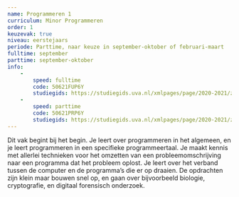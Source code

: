 ```yaml
---
name: Programmeren 1
curriculum: Minor Programmeren
order: 1
keuzevak: true
niveau: eerstejaars
periode: Parttime, naar keuze in september-oktober of februari-maart
fulltime: september
parttime: september-oktober
info:
    -
        speed: fulltime
        code: 50621FUP6Y
        studiegids: https://studiegids.uva.nl/xmlpages/page/2020-2021/zoek-vak/vak/79749
    -
        speed: parttime
        code: 50621PRP6Y
        studiegids: https://studiegids.uva.nl/xmlpages/page/2020-2021/zoek-vak/vak/79382
---
```


Dit vak begint bij het begin. Je leert over programmeren in het algemeen, en je leert programmeren in een specifieke programmeertaal. Je maakt kennis met allerlei technieken voor het omzetten van een probleemomschrijving naar een programma dat het probleem oplost. Je leert over het verband tussen de computer en de programma’s die er op draaien. De opdrachten zijn klein maar bouwen snel op, en gaan over bijvoorbeeld biologie, cryptografie, en digitaal forensisch onderzoek.

